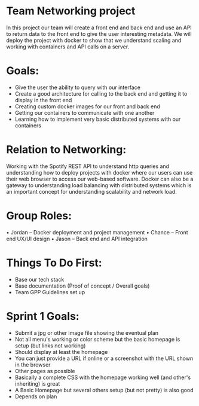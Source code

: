 # Team Networking project 
In this project our team will create a front end and back end and use an API to return data to the front end to give the user interesting metadata.
We will deploy the project with docker to show that we understand scaling and working with containers and API calls on a server.

# Goals:
-	Give the user the ability to query with our interface
-	Create a good architecture for calling to the back end and getting it to display in the front end
-	Creating custom docker images for our front and back end 
-	Getting our containers to communicate with one another 
-	Learning how to implement very basic distributed systems with our containers 

# Relation to Networking:
Working with the Spotify REST API to understand http queries and understanding how to deploy projects with docker where our users can use their web browser to access our web-based software. Docker can also be a gateway to understanding load balancing with distributed systems which is an important concept for understanding scalability and network load.

# Group Roles:
•	Jordan – Docker deployment and project management
•	Chance – Front end UX/UI design
•	Jason – Back end and API integration


# Things To Do First:
- Base our tech stack
- Base documentation (Proof of concept / Overall goals)
- Team GPP Guidelines set up


# Sprint 1 Goals:
- Submit a jpg or other image file showing the eventual plan
- Not all menu's working or color scheme but the basic homepage is setup (but links not working)
- Should display at least the homepage
- You can just provide a URL if online or a screenshot with the URL shown in the browser
- Other pages as possible
- Basically a complete CSS with the homepage working well (and other's inheriting) is great
- A Basic Homepage but several others setup (but not pretty) is also good
- Depends on plan
